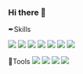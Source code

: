 ### Hi there 👋

✒Skills

<img src="https://img.shields.io/badge/Javascript-F7DF1E?style=flat-square&logo=Javascript&logoColor=black"/></a>
<img src="https://img.shields.io/badge/jqueryt-0769AD?style=flat-square&logo=jquery&logoColor=white"/></a>
<img src="https://img.shields.io/badge/PHP-777BB4?style=flat-square&logo=PHP&logoColor=white"/></a>
<img src="https://img.shields.io/badge/react-61DAFB?style=flat-square&logo=react&logoColor=white"/></a>
<img src="https://img.shields.io/badge/nextjs-000000?style=flat-square&logo=nextdotjs&logoColor=white"/></a>
<img src="https://img.shields.io/badge/vuejs-4FC08D?style=flat-square&logo=vuedotjs&logoColor=white"/></a>
<img src="https://img.shields.io/badge/vite-646CFF?style=flat-square&logo=vite&logoColor=white"/></a>

🔧Tools
<img src="https://img.shields.io/badge/github-181717?style=flat-square&logo=github&logoColor=white"/></a>
<img src="https://img.shields.io/badge/netlify-00C7B7?style=flat-square&logo=netlify&logoColor=white"/></a>
<img src="https://img.shields.io/badge/vercel-000000?style=flat-square&logo=vercel&logoColor=white"/></a>
<img src="https://img.shields.io/badge/firebase-FFCA28?style=flat-square&logo=firebase&logoColor=white"/></a>


<!--
**Coconutpalmtreeisland/Coconutpalmtreeisland** is a ✨ _special_ ✨ repository because its `README.md` (this file) appears on your GitHub profile.

Here are some ideas to get you started:

- 🔭 I’m currently working on ...
- 🌱 I’m currently learning ...
- 👯 I’m looking to collaborate on ...
- 🤔 I’m looking for help with ...
- 💬 Ask me about ...
- 📫 How to reach me: ...
- 😄 Pronouns: ...
- ⚡ Fun fact: ...
-->
